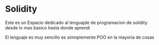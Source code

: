 # Solidity

Este es un Espacio dedicado al lenguajde de programacion de solidity desde lo mas basico hasta donde aprendi

El lenguaje es muy sencillo es simnplemente POO en la mayoria de cosas
